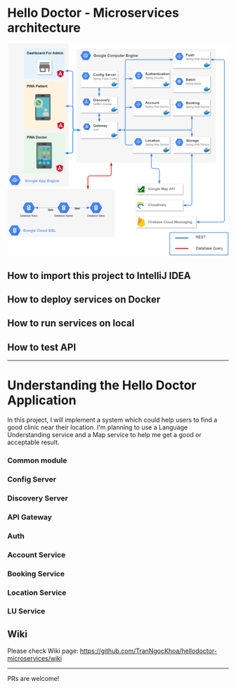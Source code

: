# Hello Doctor - Microservices architecture
 
![Architecture][architecture]

 
 ## How to import this project to IntelliJ IDEA
 
 ## How to deploy services on Docker
 
 
 ## How to run services on local
 
 
## How to test API



---------------------------------------------

# Understanding the Hello Doctor Application

In this project, I will implement a system which could help users to find a good clinic near their location. I'm planning to use a Language Understanding service and a Map service to help me get a good or acceptable result.

### Common module

### Config Server

### Discovery Server

### API Gateway

### Auth

### Account Service

### Booking Service

### Location Service

### LU Service

## Wiki
Please check Wiki page: https://github.com/TranNgocKhoa/hellodoctor-microservices/wiki


---------
PRs are welcome!



[architecture]: https://github.com/TranNgocKhoa/hello-doctor/raw/master/images/mcr-arc.png "Architecture" 
